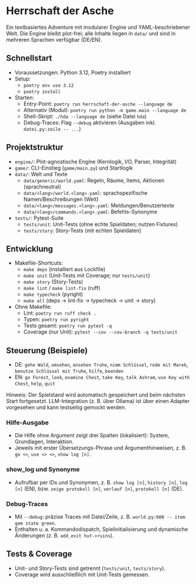 # Herrschaft der Asche

Ein textbasiertes Adventure mit modularer Engine und YAML-beschriebener Welt. Die Engine bleibt plot-frei; alle Inhalte liegen in `data/` und sind in mehreren Sprachen verfügbar (DE/EN).

## Schnellstart
- Voraussetzungen: Python 3.12, Poetry installiert
- Setup:
  - `poetry env use 3.12`
  - `poetry install`
- Starten:
  - Entry-Point: `poetry run herrschaft-der-asche --language de`
  - Alternativ (Modul): `poetry run python -m game.main --language de`
  - Shell-Skript: `./hda --language de` (siehe Datei `hda`)
  - Debug-Traces: Flag `--debug` aktivieren (Ausgaben inkl. `datei.py:zeile -- ...`)

## Projektstruktur
- `engine/`: Plot-agnostische Engine (Kernlogik, I/O, Parser, Integrität)
- `game/`: CLI-Einstieg (`game/main.py`) und Startlogik
- `data/`: Welt und Texte
  - `data/generic/world.yaml`: Regeln, Räume, Items, Aktionen (sprachneutral)
  - `data/<lang>/world.<lang>.yaml`: sprachspezifische Namen/Beschreibungen (Welt)
  - `data/<lang>/messages.<lang>.yaml`: Meldungen/Benutzertexte
  - `data/<lang>/commands.<lang>.yaml`: Befehls-Synonyme
- `tests/`: Pytest-Suite
  - `tests/unit`: Unit-Tests (ohne echte Spieldaten; nutzen Fixtures)
  - `tests/story`: Story-Tests (mit echten Spieldaten)

## Entwicklung
- Makefile-Shortcuts:
  - `make deps` (installiert aus Lockfile)
  - `make unit` (Unit-Tests mit Coverage; nur `tests/unit`)
  - `make story` (Story-Tests)
  - `make lint` / `make lint-fix` (ruff)
  - `make typecheck` (pyright)
  - `make all` (deps → lint-fix → typecheck → unit → story)
- Ohne Makefile:
  - Lint: `poetry run ruff check .`
  - Typen: `poetry run pyright`
  - Tests gesamt: `poetry run pytest -q`
  - Coverage (nur Unit): `pytest --cov --cov-branch -q tests/unit`

## Steuerung (Beispiele)
- DE: `gehe Wald`, `umsehen`, `ansehen Truhe`, `nimm Schlüssel`, `rede mit Marek`, `benutze Schlüssel mit Truhe`, `hilfe`, `beenden`
- EN: `go Forest`, `look`, `examine Chest`, `take Key`, `talk Ashram`, `use Key with Chest`, `help`, `quit`

Hinweis: Der Spielstand wird automatisch gespeichert und beim nächsten Start fortgesetzt. LLM-Integration (z. B. über Ollama) ist über einen Adapter vorgesehen und kann testseitig gemockt werden.

### Hilfe-Ausgabe
- Die Hilfe ohne Argument zeigt drei Spalten (lokalisiert): System, Grundlagen, Interaktion.
- Jeweils mit erster Übersetzungs-Phrase und Argumenthinweisen, z. B. `go <>`, `use <> <>`, `show log [n]`.

### show_log und Synonyme
- Aufrufbar per IDs und Synonymen, z. B. `show log [n]`, `history [n]`, `log [n]` (EN), bzw. `zeige protokoll [n]`, `verlauf [n]`, `protokoll [n]` (DE).

### Debug-Traces
- Mit `--debug`: präzise Traces mit Datei/Zeile, z. B. `world.py:600 -- item gem state green`.
- Enthalten u. a. Kommandodispatch, Spielinitialisierung und dynamische Änderungen (z. B. `add_exit hut->ruins`).

## Tests & Coverage
- Unit- und Story-Tests sind getrennt (`tests/unit`, `tests/story`).
- Coverage wird ausschließlich mit Unit-Tests gemessen.

